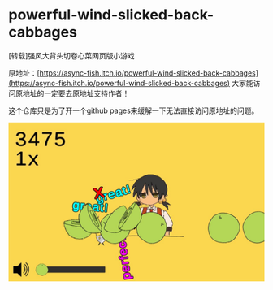 # powerful-wind-slicked-back-cabbages
[转载]强风大背头切卷心菜网页版小游戏

原地址：[https://async-fish.itch.io/powerful-wind-slicked-back-cabbages](https://async-fish.itch.io/powerful-wind-slicked-back-cabbages)
大家能访问原地址的一定要去原地址支持作者！

这个仓库只是为了开一个github pages来缓解一下无法直接访问原地址的问题。

<img src="./TemplateData\screenshot.jpg" alt="截图预览" style="zoom:50%;" />

